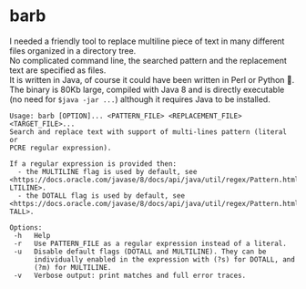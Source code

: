 # barb

I needed a friendly tool to replace multiline piece of text in many different files organized in a directory tree.  
No complicated command line, the searched pattern and the replacement text are specified as files.  
It is written in Java, of course it could have been written in Perl or Python 🤷.  
The binary is 80Kb large, compiled with Java 8 and is directly executable (no need for `$java -jar ...`) although it requires Java to be installed.  

~~~
Usage: barb [OPTION]... <PATTERN_FILE> <REPLACEMENT_FILE> <TARGET_FILE>...
Search and replace text with support of multi-lines pattern (literal or
PCRE regular expression).

If a regular expression is provided then:
  - the MULTILINE flag is used by default, see
<https://docs.oracle.com/javase/8/docs/api/java/util/regex/Pattern.html#MU
LTILINE>.
  - the DOTALL flag is used by default, see
<https://docs.oracle.com/javase/8/docs/api/java/util/regex/Pattern.html#DO
TALL>.

Options:
 -h   Help
 -r   Use PATTERN_FILE as a regular expression instead of a literal.
 -u   Disable default flags (DOTALL and MULTILINE). They can be
      individually enabled in the expression with (?s) for DOTALL, and
      (?m) for MULTILINE.
 -v   Verbose output: print matches and full error traces.
~~~
